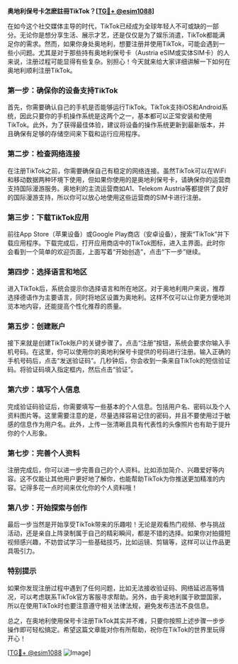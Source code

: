 **奥地利保号卡怎麽註冊TikTok？[[TG💪+ @esim1088](https://t.me/s/esim1088)]**

在如今这个社交媒体主导的时代，TikTok已经成为全球年轻人不可或缺的一部分。无论你是想分享生活、展示才艺，还是仅仅是为了娱乐消遣，TikTok都能满足你的需求。然而，如果你身处奥地利，想要注册并使用TikTok，可能会遇到一些小问题。尤其是对于那些持有奥地利保号卡（Austria eSIM或实体SIM卡）的人来说，注册过程可能显得有些复杂。别担心！今天就来给大家详细讲解一下如何在奥地利顺利注册TikTok。

### **第一步：确保你的设备支持TikTok**

首先，你需要确认自己的手机是否能够运行TikTok。TikTok支持iOS和Android系统，因此只要你的手机操作系统是这两个之一，基本都可以正常安装和使用TikTok。此外，为了获得最佳体验，建议将设备的操作系统更新到最新版本，并且确保有足够的存储空间来下载和运行应用程序。

### **第二步：检查网络连接**

在注册TikTok之前，你需要确保自己有稳定的网络连接。虽然TikTok可以在WiFi和移动数据两种环境下使用，但如果你使用的是奥地利保号卡，请确保你的运营商支持国际漫游服务。奥地利的主流运营商如A1、Telekom Austria等都提供了良好的国际漫游支持，所以你可以放心地使用这些运营商的SIM卡进行注册。

### **第三步：下载TikTok应用**

前往App Store（苹果设备）或Google Play商店（安卓设备），搜索“TikTok”并下载应用程序。下载完成后，打开应用商店中的TikTok图标，进入主界面。此时你会看到一个简单的欢迎页面，上面写着“开始创造”，点击“下一步”继续。

### **第四步：选择语言和地区**

进入TikTok后，系统会提示你选择语言和所在地区。对于奥地利用户来说，推荐选择德语作为主要语言，同时将地区设置为奥地利。这样不仅可以让你更方便地浏览本地内容，还能提高个性化推荐的质量。

### **第五步：创建账户**

接下来就是创建TikTok账户的关键步骤了。点击“注册”按钮，系统会要求你输入手机号码。在这里，你可以使用你的奥地利保号卡提供的号码进行注册。输入正确的手机号码后，点击“发送验证码”。几秒钟后，你会收到一条来自TikTok的短信验证码。将验证码填入指定框内，然后点击“验证”。

### **第六步：填写个人信息**

完成验证码验证后，你需要填写一些基本的个人信息。包括用户名、密码以及个人资料图片等。这里需要注意的是，尽量选择容易记住的密码，并且不要使用过于敏感的信息作为用户名。此外，上传一张清晰且具有代表性的头像照片也有助于提升你的个人形象。

### **第七步：完善个人资料**

注册完成后，你可以进一步完善自己的个人资料。比如添加简介、兴趣爱好等内容。这不仅能让其他用户更好地了解你，也能帮助TikTok为你推送更加精准的内容。记得多花一点时间来优化你的个人资料哦！

### **第八步：开始探索与创作**

最后一步当然是开始享受TikTok带来的乐趣啦！无论是观看热门视频、参与挑战活动，还是亲自上阵录制属于自己的精彩瞬间，都是不错的选择。如果你对拍摄短视频感兴趣，不妨尝试学习一些基础技巧，比如运镜、剪辑等，这样可以让作品更具吸引力。

### **特别提示**

如果你发现注册过程中遇到了任何问题，比如无法接收验证码、网络延迟高等情况，可以考虑联系TikTok官方客服寻求帮助。另外，由于奥地利属于欧盟国家，所以在使用TikTok时也要注意遵守相关法律法规，避免发布违法不良信息。

总之，在奥地利使用保号卡注册TikTok其实并不难，只要你按照上述步骤一步步操作即可轻松搞定。希望这篇文章能对你有所帮助，祝你在TikTok的世界里玩得开心！

[[TG💪+ @esim1088](https://t.me/s/esim1088) ![Image](https://i.postimg.cc/4NQfJmqS/Snipaste-2025-05-13-00-14-12.png)]